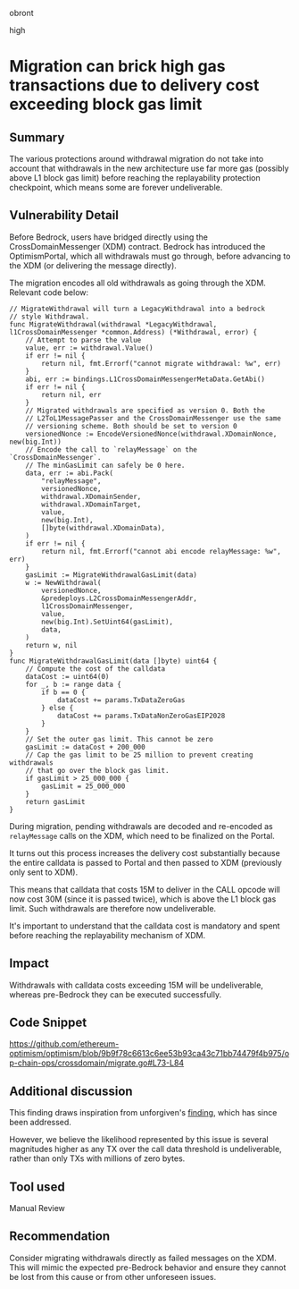obront

high

# Migration can brick high gas transactions due to delivery cost exceeding block gas limit

## Summary

The various protections around withdrawal migration do not take into account that withdrawals in the new architecture use far more gas (possibly above L1 block gas limit) before reaching the replayability protection checkpoint, which means some are forever undeliverable.

## Vulnerability Detail

Before Bedrock, users have bridged directly using the CrossDomainMessenger (XDM) contract. Bedrock has introduced the OptimismPortal, which all withdrawals must go through, before advancing to the XDM (or delivering the message directly).

The migration encodes all old withdrawals as going through the XDM. Relevant code below:

```solidity
// MigrateWithdrawal will turn a LegacyWithdrawal into a bedrock
// style Withdrawal.
func MigrateWithdrawal(withdrawal *LegacyWithdrawal, l1CrossDomainMessenger *common.Address) (*Withdrawal, error) {
	// Attempt to parse the value
	value, err := withdrawal.Value()
	if err != nil {
		return nil, fmt.Errorf("cannot migrate withdrawal: %w", err)
	}
	abi, err := bindings.L1CrossDomainMessengerMetaData.GetAbi()
	if err != nil {
		return nil, err
	}
	// Migrated withdrawals are specified as version 0. Both the
	// L2ToL1MessagePasser and the CrossDomainMessenger use the same
	// versioning scheme. Both should be set to version 0
	versionedNonce := EncodeVersionedNonce(withdrawal.XDomainNonce, new(big.Int))
	// Encode the call to `relayMessage` on the `CrossDomainMessenger`.
	// The minGasLimit can safely be 0 here.
	data, err := abi.Pack(
		"relayMessage",
		versionedNonce,
		withdrawal.XDomainSender,
		withdrawal.XDomainTarget,
		value,
		new(big.Int),
		[]byte(withdrawal.XDomainData),
	)
	if err != nil {
		return nil, fmt.Errorf("cannot abi encode relayMessage: %w", err)
	}
	gasLimit := MigrateWithdrawalGasLimit(data)
	w := NewWithdrawal(
		versionedNonce,
		&predeploys.L2CrossDomainMessengerAddr,
		l1CrossDomainMessenger,
		value,
		new(big.Int).SetUint64(gasLimit),
		data,
	)
	return w, nil
}
func MigrateWithdrawalGasLimit(data []byte) uint64 {
	// Compute the cost of the calldata
	dataCost := uint64(0)
	for _, b := range data {
		if b == 0 {
			dataCost += params.TxDataZeroGas
		} else {
			dataCost += params.TxDataNonZeroGasEIP2028
		}
	}
	// Set the outer gas limit. This cannot be zero
	gasLimit := dataCost + 200_000
	// Cap the gas limit to be 25 million to prevent creating withdrawals
	// that go over the block gas limit.
	if gasLimit > 25_000_000 {
		gasLimit = 25_000_000
	}
	return gasLimit
}
```

During migration, pending withdrawals are decoded and re-encoded as `relayMessage` calls on the XDM, which need to be finalized on the Portal.

It turns out this process increases the delivery cost substantially because the entire calldata is passed to Portal and then passed to XDM (previously only sent to XDM). 

This means that calldata that costs 15M to deliver in the CALL opcode will now cost 30M (since it is passed twice), which is above the L1 block gas limit. Such withdrawals are therefore now undeliverable. 

It's important to understand that the calldata cost is mandatory and spent before reaching the replayability mechanism of XDM.

## Impact

Withdrawals with calldata costs exceeding 15M will be undeliverable, whereas pre-Bedrock they can be executed successfully.

## Code Snippet

https://github.com/ethereum-optimism/optimism/blob/9b9f78c6613c6ee53b93ca43c71bb74479f4b975/op-chain-ops/crossdomain/migrate.go#L73-L84

## Additional discussion

This finding draws inspiration from unforgiven's [finding](https://github.com/sherlock-audit/2023-01-optimism-judging/issues/235), which has since been addressed.

However, we believe the likelihood represented by this issue is several magnitudes higher as any TX over the call data threshold is undeliverable, rather than only TXs with millions of zero bytes.

## Tool used

Manual Review

## Recommendation

Consider migrating withdrawals directly as failed messages on the XDM. This will mimic the expected pre-Bedrock behavior and ensure they cannot be lost from this cause or from other unforeseen issues.
